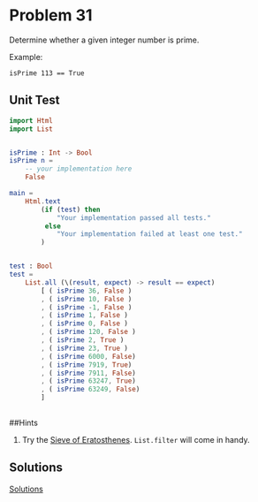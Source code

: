 # Problem 31

Determine whether a given integer number is prime.

Example:
```
isPrime 113 == True 
```
## Unit Test
```elm
import Html 
import List


isPrime : Int -> Bool
isPrime n =
    -- your implementation here
    False

main =
    Html.text
        (if (test) then
            "Your implementation passed all tests."
         else
            "Your implementation failed at least one test."
        )


test : Bool
test =
    List.all (\(result, expect) -> result == expect)
        [ ( isPrime 36, False )
        , ( isPrime 10, False )
        , ( isPrime -1, False )
        , ( isPrime 1, False )
        , ( isPrime 0, False )
        , ( isPrime 120, False )
        , ( isPrime 2, True )
        , ( isPrime 23, True )
        , ( isPrime 6000, False)
        , ( isPrime 7919, True)
        , ( isPrime 7911, False)
        , ( isPrime 63247, True)
        , ( isPrime 63249, False)
        ]     
  
```

##Hints
1. Try the [Sieve of Eratosthenes](https://en.wikipedia.org/wiki/Sieve_of_Eratosthenes). ```List.filter``` will come in handy.

## Solutions
[Solutions](../s/s31.md)